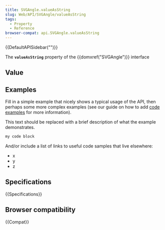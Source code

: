 ```yaml
---
title: SVGAngle.valueAsString
slug: Web/API/SVGAngle/valueAsString
tags:
  - Property
  - Reference
browser-compat: api.SVGAngle.valueAsString
---
```

{{DefaultAPISidebar("")}}

The **`valueAsString`** property of the {{domxref("SVGAngle")}} interface 

## Value



## Examples

Fill in a simple example that nicely shows a typical usage of the API, then perhaps some more complex examples (see our guide on how to add [code examples](/en-US/docs/MDN/Contribute/Structures/Code_examples) for more information).

This text should be replaced with a brief description of what the example demonstrates.

```js
my code block
```

And/or include a list of links to useful code samples that live elsewhere:

*   x
*   y
*   z

## Specifications

{{Specifications}}

## Browser compatibility

{{Compat}}


